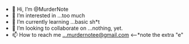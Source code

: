 - 👋 Hi, I’m @MurderNote
- 👀 I’m interested in ...too much  
- 🌱 I’m currently learning ...basic sh*t
- 💞️ I’m looking to collaborate on ...nothing, yet.
- 📫 How to reach me ...murdernotee@gmail.com <--*note the extra "e"

<!---
MurderNote/MurderNote is a ✨ special ✨ repository because its `README.md` (this file) appears on your GitHub profile.
You can click the Preview link to take a look at your changes.
--->
